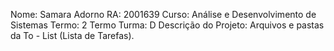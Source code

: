 Nome: Samara Adorno 
RA: 2001639 
Curso: Análise e Desenvolvimento de Sistemas 
Termo: 2 Termo 
Turma: D 
Descrição do Projeto: Arquivos e pastas da To - List (Lista de Tarefas).

